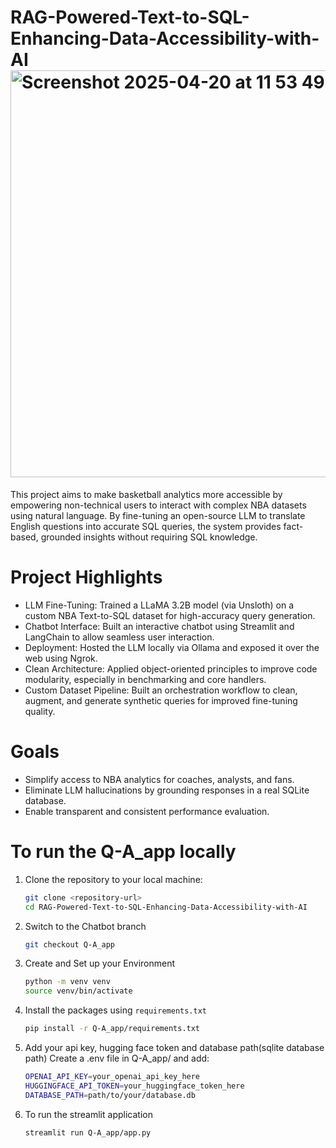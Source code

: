 
# RAG-Powered-Text-to-SQL-Enhancing-Data-Accessibility-with-AI <img width="651" alt="Screenshot 2025-04-20 at 11 53 49 PM" src="https://github.com/user-attachments/assets/69576a01-4791-4d71-8b60-9829ce773266" />
This project aims to make basketball analytics more accessible by empowering non-technical users to interact with complex NBA datasets using natural language. By fine-tuning an open-source LLM to translate English questions into accurate SQL queries, the system provides fact-based, grounded insights without requiring SQL knowledge.

# Project Highlights
- LLM Fine-Tuning: Trained a LLaMA 3.2B model (via Unsloth) on a custom NBA Text-to-SQL dataset for high-accuracy query generation.
- Chatbot Interface: Built an interactive chatbot using Streamlit and LangChain to allow seamless user interaction.
- Deployment: Hosted the LLM locally via Ollama and exposed it over the web using Ngrok.
- Clean Architecture: Applied object-oriented principles to improve code modularity, especially in benchmarking and core handlers.
- Custom Dataset Pipeline: Built an orchestration workflow to clean, augment, and generate synthetic queries for improved fine-tuning quality.

#  Goals
- Simplify access to NBA analytics for coaches, analysts, and fans.
- Eliminate LLM hallucinations by grounding responses in a real SQLite database.
- Enable transparent and consistent performance evaluation.

# To run the Q-A_app locally
1. Clone the repository to your local machine:
   ```bash
   git clone <repository-url>
   cd RAG-Powered-Text-to-SQL-Enhancing-Data-Accessibility-with-AI
2. Switch to the Chatbot branch
   ```bash
   git checkout Q-A_app
3. Create and Set up your Environment
   ```bash
   python -m venv venv
   source venv/bin/activate
4. Install the packages using `requirements.txt`
   ```bash
   pip install -r Q-A_app/requirements.txt
5. Add your api key, hugging face token and database path(sqlite database path)
   Create a .env file in Q-A_app/ and add:
   ```bash
   OPENAI_API_KEY=your_openai_api_key_here
   HUGGINGFACE_API_TOKEN=your_huggingface_token_here
   DATABASE_PATH=path/to/your/database.db
6. To run the streamlit application
   ```bash
   streamlit run Q-A_app/app.py


